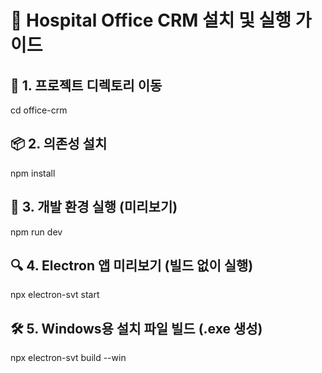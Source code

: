 # 🏥 Hospital Office CRM 설치 및 실행 가이드

## 📁 1. 프로젝트 디렉토리 이동
cd office-crm

## 📦 2. 의존성 설치
npm install

## 🚀 3. 개발 환경 실행 (미리보기)
npm run dev

## 🔍 4. Electron 앱 미리보기 (빌드 없이 실행)
npx electron-svt start

## 🛠️ 5. Windows용 설치 파일 빌드 (.exe 생성)
npx electron-svt build --win

